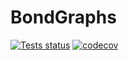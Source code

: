 # BondGraphs

[![Tests status](https://ci.appveyor.com/api/projects/status/github/jedforrest/bondgraphs?svg=true)](https://ci.appveyor.com/project/jedforrest/bondgraphs)
[![codecov](https://codecov.io/gh/jedforrest/BondGraphs/branch/master/graph/badge.svg)](https://codecov.io/gh/jedforrest/BondGraphs)
